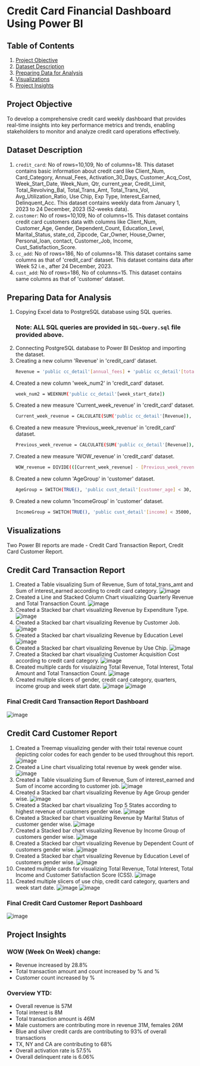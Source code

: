 # Credit Card Financial Dashboard Using Power BI
## Table of Contents
1. [Project Objective](#project-objective)
2. [Dataset Description](#dataset-description)
3. [Preparing Data for Analysis](#preparing-data-for-analysis)
4. [Visualizations](#visualizations)
5. [Project Insights](#project-insights)
## Project Objective
To develop a comprehensive credit card weekly dashboard that provides real-time insights into key performance metrics and trends, enabling stakeholders to monitor and analyze credit card operations effectively.
## Dataset Description
1. `credit_card`: No of rows=10,109, No of columns=18. This dataset contains basic information about credit card like Client_Num, Card_Category, Annual_Fees, Activation_30_Days, Customer_Acq_Cost, Week_Start_Date, Week_Num, Qtr, current_year, Credit_Limit, Total_Revolving_Bal, Total_Trans_Amt, Total_Trans_Vol, Avg_Utilization_Ratio, Use Chip, Exp Type, Interest_Earned, Delinquent_Acc. This dataset contains weekly data from January 1, 2023 to 24 December, 2023 (52-weeks data).
2. `customer`: No of rows=10,109, No of columns=15. This dataset contains credit card customers data with columns like Client_Num, Customer_Age, Gender, Dependent_Count, Education_Level, Marital_Status, state_cd, Zipcode, Car_Owner, House_Owner, Personal_loan, contact, Customer_Job, Income, Cust_Satisfaction_Score.
3. `cc_add`: No of rows=186, No of columns=18. This dataset contains same columns as that of 'credit_card' dataset. This dataset contains data after Week 52 i.e., after 24 December, 2023.
4. `cust_add`: No of rows=186, No of columns=15. This dataset contains same columns as that of 'customer' dataset. 
## Preparing Data for Analysis
1. Copying Excel data to PostgreSQL database using SQL queries.
   ### Note: ALL SQL queries are provided in `SQL-Query.sql` file provided above.
2. Connecting PostgreSQL database to Power BI Desktop and importing the dataset.
3. Creating a new column 'Revenue' in 'credit_card' dataset.
   ```bash
   Revenue = 'public cc_detail'[annual_fees] + 'public cc_detail'[total_trans_amt] + 'public cc_detail'[interest_earned]
   ```
4. Created a new column 'week_num2' in 'credit_card' dataset.
   ```bash
   week_num2 = WEEKNUM('public cc_detail'[week_start_date])
   ```
5. Created a new measure 'Current_week_revenue' in 'credit_card' dataset.
   ```bash
   Current_week_revenue = CALCULATE(SUM('public cc_detail'[Revenue]), FILTER(ALL('public cc_detail'), 'public cc_detail'[week_num2] = MAX('public cc_detail'[week_num2])))
   ```
6. Created a new measure 'Previous_week_revenue' in 'credit_card' dataset.
   ```bash
   Previous_week_revenue = CALCULATE(SUM('public cc_detail'[Revenue]), FILTER(ALL('public cc_detail'), 'public cc_detail'[week_num2] = MAX('public cc_detail'[week_num2])-1))
   ```
7. Created a new measure 'WOW_revenue' in 'credit_card' dataset.
   ```bash
   WOW_revenue = DIVIDE(([Current_week_revenue] - [Previous_week_revenue]), [Previous_week_revenue])
   ```
8. Created a new column 'AgeGroup' in 'customer' dataset.
   ```bash
   AgeGroup = SWITCH(TRUE(), 'public cust_detail'[customer_age] < 30, "20-30", 'public cust_detail'[customer_age] >= 30 && 'public cust_detail'[customer_age] < 40, "30-40", 'public cust_detail'[customer_age] >= 40 && 'public cust_detail'[customer_age] < 50, "40-50", 'public cust_detail'[customer_age] >= 50 && 'public cust_detail'[customer_age] < 60, "50-60", 'public cust_detail'[customer_age] >= 60, "60+", "unknown")
   ```
9. Created a new column 'IncomeGroup' in 'customer' dataset.
   ```bash
   IncomeGroup = SWITCH(TRUE(), 'public cust_detail'[income] < 35000, "Low", 'public cust_detail'[income] >= 35000 && 'public cust_detail'[income] < 70000, "Medium", 'public cust_detail'[income] >= 70000, "High", "unknown")
   ```
## Visualizations
Two Power BI reports are made - Credit Card Transaction Report, Credit Card Customer Report.
## Credit Card Transaction Report
1. Created a Table visualizing Sum of Revenue, Sum of total_trans_amt and Sum of interest_earned according to credit card category.
   ![image](https://github.com/Tejas320/Credit-card-financial-dashboard-PowerBI/assets/73283098/b43904f4-f0aa-42d5-85bc-8e19a22b9c1a)
2. Created a Line and Stacked Column Chart visualizing Quarterly Revenue and Total Transaction Count.
   ![image](https://github.com/Tejas320/Credit-card-financial-dashboard-PowerBI/assets/73283098/537765c3-9fef-47bc-9d8d-4754e18d4ac5)
3. Created a Stacked bar chart visualizing Revenue by Expenditure Type.
   ![image](https://github.com/Tejas320/Credit-card-financial-dashboard-PowerBI/assets/73283098/0b179889-f8c6-4920-9526-828c9b797f56)
4. Created a Stacked bar chart visualizing Revenue by Customer Job.
   ![image](https://github.com/Tejas320/Credit-card-financial-dashboard-PowerBI/assets/73283098/c59b57c0-0d49-4e6c-bb18-b3acbfdaa847)
5. Created a Stacked bar chart visualizing Revenue by Education Level
   ![image](https://github.com/Tejas320/Credit-card-financial-dashboard-PowerBI/assets/73283098/d1d64a51-ccef-4b56-bab1-ca7e8e7c6b9b)
6. Created a Stacked bar chart visualizing Revenue by Use Chip.
   ![image](https://github.com/Tejas320/Credit-card-financial-dashboard-PowerBI/assets/73283098/7e18dde4-98a4-4b0e-890c-e84aba0a5f24)
7. Created a Stacked bar chart visualizing Customer Acquisition Cost according to credit card category.
   ![image](https://github.com/Tejas320/Credit-card-financial-dashboard-PowerBI/assets/73283098/7e1dedd5-9fcc-4bc0-9a52-bf18f4528fae)
8. Created multiple cards for visulaizing Total Revenue, Total Interest, Total Amount and Total Transaction Count.
   ![image](https://github.com/Tejas320/Credit-card-financial-dashboard-PowerBI/assets/73283098/4b02a7a2-466b-440f-8f46-36c7ca48dc3a)
9. Created multiple slicers of gender, credit card category, quarters, income group and week start date.
    ![image](https://github.com/Tejas320/Credit-card-financial-dashboard-PowerBI/assets/73283098/3cbbfb6c-b765-4bb1-98fb-b1e93af4b2d0)
    ![image](https://github.com/Tejas320/Credit-card-financial-dashboard-PowerBI/assets/73283098/0cb500bc-f02f-41da-976c-a26797e391de)
### Final Credit Card Transaction Report Dashboard
![image](https://github.com/Tejas320/Credit-card-financial-dashboard-PowerBI/assets/73283098/bcb8f178-8dd3-4014-8b1d-42fa8afc24d7)
## Credit Card Customer Report
1. Created a Treemap visualizing gender with their total revenue count depicting color codes for each gender to be used throughout this report.
   ![image](https://github.com/Tejas320/Credit-card-financial-dashboard-PowerBI/assets/73283098/d162e5fb-d5ae-4664-b87b-366bc256729c)
2. Created a Line chart visualizing total revenue by week gender wise.
   ![image](https://github.com/Tejas320/Credit-card-financial-dashboard-PowerBI/assets/73283098/c5f6f6d7-7cb4-41b7-9095-8cbd7866ca4e)
3. Created a Table visualizing Sum of Revenue, Sum of interest_earned and Sum of income according to customer job.
   ![image](https://github.com/Tejas320/Credit-card-financial-dashboard-PowerBI/assets/73283098/1ce10225-f224-4201-acdf-142fd2a0a570)
4. Created a Stacked bar chart visualizing Revenue by Age Group gender wise.
   ![image](https://github.com/Tejas320/Credit-card-financial-dashboard-PowerBI/assets/73283098/45ea6c0c-bb16-408c-8389-e1b9bcf9ad7a)
5. Created a Stacked bar chart visualizing Top 5 States according to highest revenue of customers gender wise.
   ![image](https://github.com/Tejas320/Credit-card-financial-dashboard-PowerBI/assets/73283098/b5efae5b-ee2d-445e-97d0-915ae1bb13fc)
6. Created a Stacked bar chart visualizing Revenue by Marital Status of customer gender wise.
   ![image](https://github.com/Tejas320/Credit-card-financial-dashboard-PowerBI/assets/73283098/75102df5-8f3c-4873-9b28-f8ff844de0e0)
7. Created a Stacked bar chart visualizing Revenue by Income Group of customers gender wise.
   ![image](https://github.com/Tejas320/Credit-card-financial-dashboard-PowerBI/assets/73283098/db6c6d05-1bda-4384-ae3c-f59b917c2e57)
8. Created a Stacked bar chart visualizing Revenue by Dependent Count of customers gender wise.
   ![image](https://github.com/Tejas320/Credit-card-financial-dashboard-PowerBI/assets/73283098/301629a2-220a-4ea9-94d5-6c7ff950e7de)
9. Created a Stacked bar chart visualizing Revenue by Education Level of customers gender wise.
    ![image](https://github.com/Tejas320/Credit-card-financial-dashboard-PowerBI/assets/73283098/962ffa58-377b-403a-9cb8-8b2b48253af6)
10. Created multiple cards for visualizing Total Revenue, Total Interest, Total Income and Customer Satisfaction Score (CSS).
    ![image](https://github.com/Tejas320/Credit-card-financial-dashboard-PowerBI/assets/73283098/660112ca-e079-43cd-ab2e-b1266e732921)
11. Created multiple slicers of use chip, credit card category, quarters and week start date.
    ![image](https://github.com/Tejas320/Credit-card-financial-dashboard-PowerBI/assets/73283098/342d5f85-7ff6-4492-a39a-7b2cc8203cfb)
    ![image](https://github.com/Tejas320/Credit-card-financial-dashboard-PowerBI/assets/73283098/4805716b-e2c2-4d5f-8ced-22d0fa48df3f)
### Final Credit Card Customer Report Dashboard
![image](https://github.com/Tejas320/Credit-card-financial-dashboard-PowerBI/assets/73283098/f625ddf8-f355-463f-84d6-0e7707509778)
## Project Insights
### WOW (Week On Week) change:
- Revenue increased by 28.8%
- Total transaction amount and count increased by % and %
- Customer count increased by %
### Overview YTD:
- Overall revenue is 57M
- Total interest is 8M
- Total transaction amount is 46M
- Male customers are contributing more in revenue 31M, females 26M
- Blue and silver credit cards are contributing to 93% of overall transactions
- TX, NY and CA are contributing to 68%
- Overall activation rate is 57.5%
- Overall delinquent rate is 6.06%






